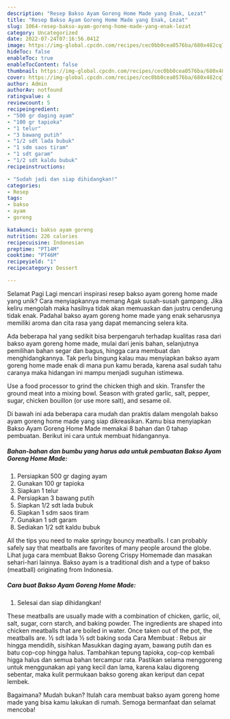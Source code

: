 ```yaml
---
description: "Resep Bakso Ayam Goreng Home Made yang Enak, Lezat"
title: "Resep Bakso Ayam Goreng Home Made yang Enak, Lezat"
slug: 1064-resep-bakso-ayam-goreng-home-made-yang-enak-lezat
category: Uncategorized
date: 2022-07-24T07:16:56.041Z
image: https://img-global.cpcdn.com/recipes/cec0bb0cea0576ba/680x482cq70/bakso-ayam-goreng-home-made-foto-resep-utama.jpg
hideToc: false
enableToc: true
enableTocContent: false
thumbnail: https://img-global.cpcdn.com/recipes/cec0bb0cea0576ba/680x482cq70/bakso-ayam-goreng-home-made-foto-resep-utama.jpg
cover: https://img-global.cpcdn.com/recipes/cec0bb0cea0576ba/680x482cq70/bakso-ayam-goreng-home-made-foto-resep-utama.jpg
author: Admin
authorAv: notfound
ratingvalue: 4
reviewcount: 5
recipeingredient:
- "500 gr daging ayam"
- "100 gr tapioka"
- "1 telur"
- "3 bawang putih"
- "1/2 sdt lada bubuk"
- "1 sdm saos tiram"
- "1 sdt garam"
- "1/2 sdt kaldu bubuk"
recipeinstructions:

- "Sudah jadi dan siap dihidangkan!"
categories:
- Resep
tags:
- bakso
- ayam
- goreng

katakunci: bakso ayam goreng 
nutrition: 226 calories
recipecuisine: Indonesian
preptime: "PT14M"
cooktime: "PT46M"
recipeyield: "1"
recipecategory: Dessert

---
```



Selamat Pagi Lagi mencari inspirasi resep bakso ayam goreng home made yang unik? Cara menyiapkannya memang Agak susah-susah gampang. Jika keliru mengolah maka hasilnya tidak akan memuaskan dan justru cenderung tidak enak. Padahal bakso ayam goreng home made yang enak seharusnya memiliki aroma dan cita rasa yang dapat memancing selera kita.


Ada beberapa hal yang sedikit bisa berpengaruh terhadap kualitas rasa dari bakso ayam goreng home made, mulai dari jenis bahan, selanjutnya pemilihan bahan segar dan bagus, hingga cara membuat dan menghidangkannya. Tak perlu bingung kalau mau menyiapkan bakso ayam goreng home made enak di mana pun kamu berada, karena asal sudah tahu caranya maka hidangan ini mampu menjadi suguhan istimewa.

Use a food processor to grind the chicken thigh and skin. Transfer the ground meat into a mixing bowl. Season with grated garlic, salt, pepper, sugar, chicken bouillon (or use more salt), and sesame oil.


Di bawah ini ada beberapa cara mudah dan praktis dalam mengolah bakso ayam goreng home made yang siap dikreasikan. Kamu bisa menyiapkan Bakso Ayam Goreng Home Made memakai 8 bahan dan 0 tahap pembuatan. Berikut ini cara untuk membuat hidangannya.

<!--inarticleads1-->

##### Bahan-bahan dan bumbu yang harus ada untuk pembuatan Bakso Ayam Goreng Home Made:

1. Persiapkan 500 gr daging ayam
1. Gunakan 100 gr tapioka
1. Siapkan 1 telur
1. Persiapkan 3 bawang putih
1. Siapkan 1/2 sdt lada bubuk
1. Siapkan 1 sdm saos tiram
1. Gunakan 1 sdt garam
1. Sediakan 1/2 sdt kaldu bubuk


All the tips you need to make springy bouncy meatballs. I can probably safely say that meatballs are favorites of many people around the globe. Lihat juga cara membuat Bakso Goreng Crispy Homemade dan masakan sehari-hari lainnya. Bakso ayam is a traditional dish and a type of bakso (meatball) originating from Indonesia. 

<!--inarticleads2-->

##### Cara buat Bakso Ayam Goreng Home Made:


1. Selesai dan siap dihidangkan!

These meatballs are usually made with a combination of chicken, garlic, oil, salt, sugar, corn starch, and baking powder. The ingredients are shaped into chicken meatballs that are boiled in water. Once taken out of the pot, the meatballs are. ½ sdt lada ½ sdt baking soda Cara Membuat : Rebus air hingga mendidih, sisihkan Masukkan daging ayam, bawang putih dan es batu cop-cop hingga halus. Tambahkan tepung tapioka, cop-cop kembali higga halus dan semua bahan tercampur rata. Pastikan selama menggoreng untuk menggunakan api yang kecil dan lama, karena kalau digoreng sebentar, maka kulit permukaan bakso goreng akan keriput dan cepat lembek. 

Bagaimana? Mudah bukan? Itulah cara membuat bakso ayam goreng home made yang bisa kamu lakukan di rumah. Semoga bermanfaat dan selamat mencoba!
